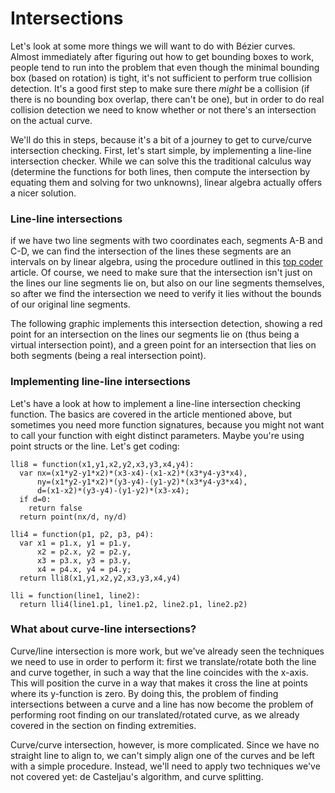 # Intersections

Let's look at some more things we will want to do with Bézier curves. Almost immediately after figuring out how to get bounding boxes to work, people tend to run into the problem that even though the minimal bounding box (based on rotation) is tight, it's not sufficient to perform true collision detection. It's a good first step to make sure there *might* be a collision (if there is no bounding box overlap, there can't be one), but in order to do real collision detection we need to know whether or not there's an intersection on the actual curve.

We'll do this in steps, because it's a bit of a journey to get to curve/curve intersection checking. First, let's start simple, by implementing a line-line intersection checker. While we can solve this the traditional calculus way (determine the functions for both lines, then compute the intersection by equating them and solving for two unknowns), linear algebra actually offers a nicer solution.

### Line-line intersections

if we have two line segments with two coordinates each, segments A-B and C-D, we can find the intersection of the lines these segments are an intervals on by linear algebra, using the procedure outlined in this [top coder](http://www.topcoder.com/tc?module=Static&d1=tutorials&d2=geometry2#line_line_intersection) article. Of course, we need to make sure that the intersection isn't just on the lines our line segments lie on, but also on our line segments themselves, so after we find the intersection we need to verify it lies without the bounds of our original line segments.

The following graphic implements this intersection detection, showing a red point for an intersection on the lines our segments lie on (thus being a virtual intersection point), and a green point for an intersection that lies on both segments (being a real intersection point).

<Graphic title="Line/line intersections" setup={this.setupLines} draw={this.drawLineIntersection} />

<div className="howtocode">

### Implementing line-line intersections

Let's have a look at how to implement a line-line intersection checking function. The basics are covered in the article mentioned above, but sometimes you need more function signatures, because you might not want to call your function with eight distinct parameters. Maybe you're using point structs or the line. Let's get coding:

```
lli8 = function(x1,y1,x2,y2,x3,y3,x4,y4):
  var nx=(x1*y2-y1*x2)*(x3-x4)-(x1-x2)*(x3*y4-y3*x4),
      ny=(x1*y2-y1*x2)*(y3-y4)-(y1-y2)*(x3*y4-y3*x4),
      d=(x1-x2)*(y3-y4)-(y1-y2)*(x3-x4);
  if d=0:
    return false
  return point(nx/d, ny/d)

lli4 = function(p1, p2, p3, p4):
  var x1 = p1.x, y1 = p1.y,
      x2 = p2.x, y2 = p2.y,
      x3 = p3.x, y3 = p3.y,
      x4 = p4.x, y4 = p4.y;
  return lli8(x1,y1,x2,y2,x3,y3,x4,y4)

lli = function(line1, line2):
  return lli4(line1.p1, line1.p2, line2.p1, line2.p2)
```

</div>

### What about curve-line intersections?

Curve/line intersection is more work, but we've already seen the techniques we need to use in order to perform it: first we translate/rotate both the line and curve together, in such a way that the line coincides with the x-axis. This will position the curve in a way that makes it cross the line at points where its y-function is zero. By doing this, the problem of finding intersections between a curve and a line has now become the problem of performing root finding on our translated/rotated curve, as we already covered in the section on finding extremities.

<Graphic title="Quadratic curve/line intersections" setup={this.setupQuadratic} draw={this.draw}/>
<Graphic title="Cubic curve/line intersections" setup={this.setupCubic} draw={this.draw}/>

Curve/curve intersection, however, is more complicated. Since we have no straight line to align to, we can't simply align one of the curves and be left with a simple procedure. Instead, we'll need to apply two techniques we've not covered yet: de Casteljau's algorithm, and curve splitting.
